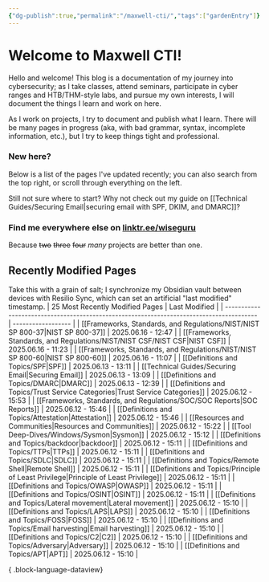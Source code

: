 ```yaml
---
{"dg-publish":true,"permalink":"/maxwell-cti/","tags":["gardenEntry"]}
---
```


# Welcome to Maxwell CTI!

Hello and welcome! This blog is a documentation of my journey into cybersecurity; as I take classes, attend seminars, participate in cyber ranges and HTB/THM-style labs, and pursue my own interests, I will document the things I learn and work on here. 

As I work on projects, I try to document and publish what I learn. There will be many pages in progress (aka, with bad grammar, syntax, incomplete information, etc.), but I try to keep things tight and professional.

### New here?
Below is a list of the pages I've updated recently; you can also search from the top right, or scroll through everything on the left.

Still not sure where to start? Why not check out my guide on [[Technical Guides/Securing Email\|securing email with SPF, DKIM, and DMARC]]?


### Find me everywhere else on [linktr.ee/wiseguru](https://linktr.ee/wiseguru)
Because ~~two~~ ~~three~~ ~~four~~ *many* projects are better than one.


## Recently Modified Pages
Take this with a grain of salt; I synchronize my Obsidian vault between devices with Resilio Sync, which can set an artificial "last modified" timestamp.
| 25 Most Recently Modified Pages                                                          | Last Modified      |
| ---------------------------------------------------------------------------------------- | ------------------ |
| [[Frameworks, Standards, and Regulations/NIST/NIST SP 800-37\|NIST SP 800-37]]        | 2025.06.16 - 12:47 |
| [[Frameworks, Standards, and Regulations/NIST/NIST CSF/NIST CSF\|NIST CSF]]           | 2025.06.16 - 11:23 |
| [[Frameworks, Standards, and Regulations/NIST/NIST SP 800-60\|NIST SP 800-60]]        | 2025.06.16 - 11:07 |
| [[Definitions and Topics/SPF\|SPF]]                                                   | 2025.06.13 - 13:11 |
| [[Technical Guides/Securing Email\|Securing Email]]                                   | 2025.06.13 - 13:09 |
| [[Definitions and Topics/DMARC\|DMARC]]                                               | 2025.06.13 - 12:39 |
| [[Definitions and Topics/Trust Service Categories\|Trust Service Categories]]         | 2025.06.12 - 15:53 |
| [[Frameworks, Standards, and Regulations/SOC/SOC Reports\|SOC Reports]]               | 2025.06.12 - 15:46 |
| [[Definitions and Topics/Attestation\|Attestation]]                                   | 2025.06.12 - 15:46 |
| [[Resources and Communities\|Resources and Communities]]                              | 2025.06.12 - 15:22 |
| [[Tool Deep-Dives/Windows/Sysmon\|Sysmon]]                                            | 2025.06.12 - 15:12 |
| [[Definitions and Topics/backdoor\|backdoor]]                                         | 2025.06.12 - 15:11 |
| [[Definitions and Topics/TTPs\|TTPs]]                                                 | 2025.06.12 - 15:11 |
| [[Definitions and Topics/SDLC\|SDLC]]                                                 | 2025.06.12 - 15:11 |
| [[Definitions and Topics/Remote Shell\|Remote Shell]]                                 | 2025.06.12 - 15:11 |
| [[Definitions and Topics/Principle of Least Privilege\|Principle of Least Privilege]] | 2025.06.12 - 15:11 |
| [[Definitions and Topics/OWASP\|OWASP]]                                               | 2025.06.12 - 15:11 |
| [[Definitions and Topics/OSINT\|OSINT]]                                               | 2025.06.12 - 15:11 |
| [[Definitions and Topics/Lateral movement\|Lateral movement]]                         | 2025.06.12 - 15:10 |
| [[Definitions and Topics/LAPS\|LAPS]]                                                 | 2025.06.12 - 15:10 |
| [[Definitions and Topics/FOSS\|FOSS]]                                                 | 2025.06.12 - 15:10 |
| [[Definitions and Topics/Email harvesting\|Email harvesting]]                         | 2025.06.12 - 15:10 |
| [[Definitions and Topics/C2\|C2]]                                                     | 2025.06.12 - 15:10 |
| [[Definitions and Topics/Adversary\|Adversary]]                                       | 2025.06.12 - 15:10 |
| [[Definitions and Topics/APT\|APT]]                                                   | 2025.06.12 - 15:10 |

{ .block-language-dataview}